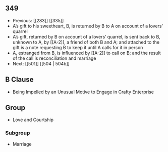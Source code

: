 ## 349
- Previous: [[283]] [[335]] 
- A’s gift to his sweetheart, B, is returned by B to A on account of a lovers’ quarrel
- A’s gift, returned by B on account of a lovers’ quarrel, is sent back to B, unknown to A, by [[A-2]], a friend of both B and A; and attached to the gift is a note requesting B to keep it until A calls for it in person
- A, estranged from B, is influenced by [[A-2]] to call on B; and the result of the call is reconciliation and marriage
- Next: [[501]] [[504 | 504b]] 

## B Clause
- Being Impelled by an Unusual Motive to Engage in Crafty Enterprise

## Group
- Love and Courtship

### Subgroup
- Marriage

